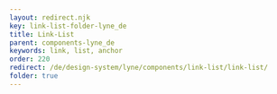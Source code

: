 ```yaml
---
layout: redirect.njk
key: link-list-folder-lyne_de
title: Link-List
parent: components-lyne_de
keywords: link, list, anchor
order: 220
redirect: /de/design-system/lyne/components/link-list/link-list/
folder: true
---
```

